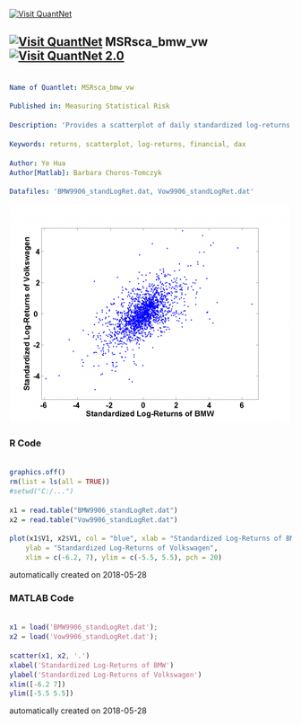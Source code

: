 [<img src="https://github.com/QuantLet/Styleguide-and-FAQ/blob/master/pictures/banner.png" width="888" alt="Visit QuantNet">](http://quantlet.de/)

## [<img src="https://github.com/QuantLet/Styleguide-and-FAQ/blob/master/pictures/qloqo.png" alt="Visit QuantNet">](http://quantlet.de/) **MSRsca_bmw_vw** [<img src="https://github.com/QuantLet/Styleguide-and-FAQ/blob/master/pictures/QN2.png" width="60" alt="Visit QuantNet 2.0">](http://quantlet.de/)

```yaml

Name of Quantlet: MSRsca_bmw_vw

Published in: Measuring Statistical Risk

Description: 'Provides a scatterplot of daily standardized log-returns of BMW versus Volkswagen using data from 1999 to 2006.'

Keywords: returns, scatterplot, log-returns, financial, dax

Author: Ye Hua
Author[Matlab]: Barbara Choros-Tomczyk

Datafiles: 'BMW9906_standLogRet.dat, Vow9906_standLogRet.dat'

```

![Picture1](MSRsca_bmw_vw.png)

### R Code
```r

graphics.off()
rm(list = ls(all = TRUE))
#setwd("C:/...")

x1 = read.table("BMW9906_standLogRet.dat")
x2 = read.table("Vow9906_standLogRet.dat") 

plot(x1$V1, x2$V1, col = "blue", xlab = "Standardized Log-Returns of BMW",
    ylab = "Standardized Log-Returns of Volkswagen",
    xlim = c(-6.2, 7), ylim = c(-5.5, 5.5), pch = 20)
```

automatically created on 2018-05-28

### MATLAB Code
```matlab

x1 = load('BMW9906_standLogRet.dat');
x2 = load('Vow9906_standLogRet.dat');

scatter(x1, x2, '.')
xlabel('Standardized Log-Returns of BMW')
ylabel('Standardized Log-Returns of Volkswagen')
xlim([-6.2 7])
ylim([-5.5 5.5])
```

automatically created on 2018-05-28